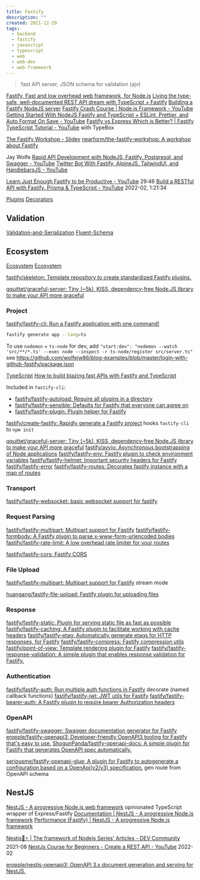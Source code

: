 ```yaml
---
title: Fastify
description: ""
created: 2021-12-29
tags:
  - backend
  - fastify
  - javascript
  - typescript
  - web
  - web-dev
  - web-framework
---
```


> fast API server, JSON schema for validation (ajv)

[Fastify, Fast and low overhead web framework, for Node.js](https://www.fastify.io/)
[Living the type-safe, well-documented REST API dream with TypeScript + Fastify](https://tech.ovoenergy.com/living-the-type-safe-well-documented-rest-api-dream-with-typescript-fastify/)
[Building a Fastify NodeJS server](https://daily-dev-tips.com/posts/building-a-fastify-nodejs-server/)
[Fastify Crash Course | Node.js Framework - YouTube](https://www.youtube.com/watch?v=Lk-uVEVGxOA)
[Getting Started With NodeJS Fastify and TypeScript + ESLint, Prettier, and Auto Format On Save - YouTube](https://www.youtube.com/watch?v=WHV57q6p3Lk)
[Fastify vs Express Which is Better? | Fastify TypeScript Tutorial - YouTube](https://www.youtube.com/watch?v=SlUNZZaZhFU) with TypeBox

[The Fastify Workshop - Slidev](https://nearform.github.io/the-fastify-workshop/1)
[nearform/the-fastify-workshop: A workshop about Fastify](https://github.com/nearform/the-fastify-workshop)

Jay Wolfe
[Rapid API Development with NodeJS, Fastify, Postgresql, and Swagger - YouTube](https://www.youtube.com/playlist?list=PLU_22oKqONin7yagFMm3x1tJihYaIVVwa)
[Twitter Bot With Fastify, AlpineJS, TailwindUI, and HandlebarsJS - YouTube](https://www.youtube.com/playlist?list=PLU_22oKqONimKqe-2LmsEG5MvaZcRL101)

[Learn Just Enough Fastify to be Productive - YouTube](https://www.youtube.com/watch?v=ZHLB4StAqPM) 29:46
[Build a RESTful API with Fastify, Prisma & TypeScript - YouTube](https://www.youtube.com/watch?v=LMoMHP44-xM) 2022-02, 1:21:34

[Plugins](https://www.fastify.io/docs/master/Reference/Plugins/)
[Decorators](https://www.fastify.io/docs/master/Reference/Decorators/)

## Validation

[Validation-and-Serialization](https://www.fastify.io/docs/latest/Reference/Validation-and-Serialization/)
[Fluent-Schema](https://www.fastify.io/docs/latest/Guides/Fluent-Schema/)

## Ecosystem

[Ecosystem](https://www.fastify.io/ecosystem/)
[Ecosystem](https://www.fastify.io/docs/latest/Guides/Ecosystem/)

[fastify/skeleton: Template repository to create standardized Fastify plugins.](https://github.com/fastify/skeleton)

[gquittet/graceful-server: Tiny (~5k), KISS, dependency-free Node.JS library to make your API more graceful](https://github.com/gquittet/graceful-server)

### Project

[fastify/fastify-cli: Run a Fastify application with one command!](https://github.com/fastify/fastify-cli)

```sh
fastify generate app --lang=ts
```

To use `nodemon` + `ts-node` for dev, add
`"start:dev": "nodemon --watch 'src/**/*.ts' --exec node --inspect -r ts-node/register src/server.ts"`
see <https://github.com/wolfejw86/blog-examples/blob/master/login-with-github-fastify/package.json>

[TypeScript](https://www.fastify.io/docs/latest/Reference/TypeScript/)
[How to build blazing fast APIs with Fastify and TypeScript](https://daily.dev/blog/how-to-build-blazing-fast-apis-with-fastify-and-typescript)

Included in `fastify-cli`:

- [fastify/fastify-autoload: Require all plugins in a directory](https://github.com/fastify/fastify-autoload)
- [fastify/fastify-sensible: Defaults for Fastify that everyone can agree on](https://github.com/fastify/fastify-sensible)
- [fastify/fastify-plugin: Plugin helper for Fastify](https://github.com/fastify/fastify-plugin)

[fastify/create-fastify: Rapidly generate a Fastify project](https://github.com/fastify/create-fastify) hooks `fastify-cli` to `npm init`

[gquittet/graceful-server: Tiny (~5k), KISS, dependency-free Node.JS library to make your API more graceful](https://github.com/gquittet/graceful-server)
[fastify/avvio: Asynchronous bootstrapping of Node applications](https://github.com/fastify/avvio)
[fastify/fastify-env: Fastify plugin to check environment variables](https://github.com/fastify/fastify-env)
[fastify/fastify-helmet: Important security headers for Fastify](https://github.com/fastify/fastify-helmet)
[fastify/fastify-error](https://github.com/fastify/fastify-error)
[fastify/fastify-routes: Decorates fastify instance with a map of routes](https://github.com/fastify/fastify-routes)

### Transport

[fastify/fastify-websocket: basic websocket support for fastify](https://github.com/fastify/fastify-websocket)

### Request Parsing

[fastify/fastify-multipart: Multipart support for Fastify](https://github.com/fastify/fastify-multipart)
[fastify/fastify-formbody: A Fastify plugin to parse x-www-form-urlencoded bodies](https://github.com/fastify/fastify-formbody)
[fastify/fastify-rate-limit: A low overhead rate limiter for your routes](https://github.com/fastify/fastify-rate-limit)

[fastify/fastify-cors: Fastify CORS](https://github.com/fastify/fastify-cors)

### File Upload

[fastify/fastify-multipart: Multipart support for Fastify](https://github.com/fastify/fastify-multipart) stream mode

[huangang/fastify-file-upload: Fastify plugin for uploading files](https://github.com/huangang/fastify-file-upload)

### Response

[fastify/fastify-static: Plugin for serving static file as fast as possible](https://github.com/fastify/fastify-static)
[fastify/fastify-caching: A Fastify plugin to facilitate working with cache headers](https://github.com/fastify/fastify-caching)
[fastify/fastify-etag: Automatically generate etags for HTTP responses, for Fastify](https://github.com/fastify/fastify-etag)
[fastify/fastify-compress: Fastify compression utils](https://github.com/fastify/fastify-compress)
[fastify/point-of-view: Template rendering plugin for Fastify](https://github.com/fastify/point-of-view)
[fastify/fastify-response-validation: A simple plugin that enables response validation for Fastify.](https://github.com/fastify/fastify-response-validation)

### Authentication

[fastify/fastify-auth: Run multiple auth functions in Fastify](https://github.com/fastify/fastify-auth) decorate (named callback functions)
[fastify/fastify-jwt: JWT utils for Fastify](https://github.com/fastify/fastify-jwt)
[fastify/fastify-bearer-auth: A Fastify plugin to require bearer Authorization headers](https://github.com/fastify/fastify-bearer-auth)

### OpenAPI

[fastify/fastify-swagger: Swagger documentation generator for Fastify](https://github.com/fastify/fastify-swagger)
[eropple/fastify-openapi3: Developer-friendly OpenAPI3 tooling for Fastify that's easy to use.](https://github.com/eropple/fastify-openapi3)
[ShogunPanda/fastify-openapi-docs: A simple plugin for Fastify that generates OpenAPI spec automatically.](https://github.com/ShogunPanda/fastify-openapi-docs)

[seriousme/fastify-openapi-glue: A plugin for Fastify to autogenerate a configuration based on a OpenApi(v2/v3) specification.](https://github.com/seriousme/fastify-openapi-glue) gen route from OpenAPI schema

## NestJS

[NestJS - A progressive Node.js web framework](https://nestjs.com/) opinionated TypeScript wrapper of Express/Fastify
[Documentation | NestJS - A progressive Node.js framework](https://docs.nestjs.com/)
[Performance (Fastify) | NestJS - A progressive Node.js framework](https://docs.nestjs.com/techniques/performance#performance-fastify)

[Nestjs🐺⚡ | The framework of Nodejs Series' Articles - DEV Community](https://dev.to/krtirtho/series/14048) 2021-08
[NestJs Course for Beginners - Create a REST API - YouTube](https://www.youtube.com/watch?v=GHTA143_b-s) 2022-02

[eropple/nestjs-openapi3: OpenAPI 3.x document generation and serving for NestJS.](https://github.com/eropple/nestjs-openapi3)
